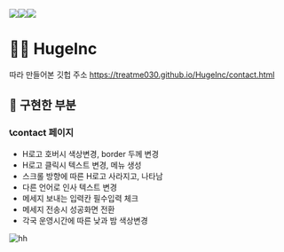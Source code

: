 <img src="https://img.shields.io/badge/javascript-F7DF1E?style=for-the-badge&logo=javascript&logoColor=black"><img src="https://img.shields.io/badge/html-E34F26?style=for-the-badge&logo=html5&logoColor=white"><img src="https://img.shields.io/badge/css-1572B6?style=for-the-badge&logo=css3&logoColor=white">


# 💑🏻 HugeInc 
따라 만들어본 깃헙 주소 https://treatme030.github.io/HugeInc/contact.html

## 🎨 구현한 부분
### 📞contact 페이지 
 * H로고 호버시 색상변경, border 두께 변경
 * H로고 클릭시 텍스트 변경, 메뉴 생성
 * 스크롤 방향에 따른 H로고 사라지고, 나타남
 * 다른 언어로 인사 텍스트 변경
 * 메세지 보내는 입력칸 필수입력 체크
 * 메세지 전송시 성공화면 전환
 * 각국 운영시간에 따른 낮과 밤 색상변경

 ![hh](https://user-images.githubusercontent.com/74355328/147224201-78a28dc8-24da-403b-9426-f1b2b39b8a2f.gif)
